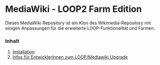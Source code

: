 # MediaWiki - LOOP2 Farm Edition

Dieses MediaWiki Repository ist ein Klon des Wikimedia-Repository mit einigen Anpassungen für die erweiterte LOOP-Funktionalität und Farmen.

### Inhalt
1. [Installation][installation]
2. [Infos für EntwicklerInnen zum LOOP/Mediawiki Upgrade][upgrade]

[installation]: ./loop/docs/installation/README.md
[upgrade]: ./loop/docs/upgrade/README.md